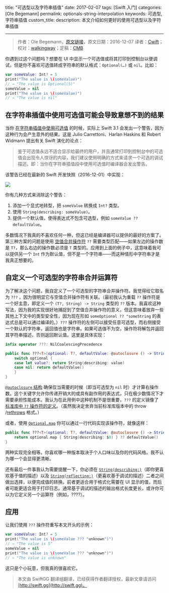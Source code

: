title: "可选型以及字符串插值"
date: 2017-02-07
tags: [Swift 入门]
categories: [Ole Begemann]
permalink: optionals-string-interpolation
keywords: 可选型,字符串插值
custom_title: 
description: 本文介绍如何更好的使用可选型以及字符串插值

---
> 作者：Ole Begemann，[原文链接](https://oleb.net/blog/2016/12/optionals-string-interpolation/)，原文日期：2016-12-07
> 译者：[Cwift](http://weibo.com/277195544)；校对：[walkingway](http://chengway.in/)；定稿：[CMB](https://github.com/chenmingbiao)
  







<!--此处开始正文-->

你遇到过这个问题吗？想要在 UI 中显示一个可选值或将其打印到控制台以便调试，但是你不喜欢可选值转成字符串的默认格式：`Optional(…)` 或 `nil`。比如：

```swift
var someValue: Int? = 5
print("The value is \(someValue)")
// → "The value is Optional(5)"
someValue = nil
print("The value is \(someValue)")
// → "The value is nil"
```

<!--more-->

## 在字符串插值中使用可选值可能会导致意想不到的结果

当你 [在字符串插值中使用可选值](https://github.com/apple/swift/pull/5110) 的时候，实际上 Swift 3.1 会发出一个警告，因为这种行为会产生意外的结果。这是 Julio Carrettoni、Harlan Haskins 和 Robert Widmann 提出有关 Swift 演化的论点：

> 鉴于可选值永远不适合显示给最终的用户，并且通常打印到控制台中的可选值会出现令人惊讶的内容，我们建议使用明确的方式来请求一个可选的调试描述。即：当你在字符串插值段中使用可选值时编译器会发出警告。

该警告已经在最新的 Swift 开发快照（2016-12-01）中实现：

![](https://oleb.net/media/xcode-warning-string-interpolation-optional-as-any.png)

你有几种方式来消除这个警告：

1. 添加一个显式地转型，把 `someValue` 转换成 `Int?` 类型。
2. 使用 `String(describing: someValue)`。
3. 提供一个默认值，使得表达式不包含可选型，例如 `someValue ?? defaultValue`。

多数情况下我真的不喜欢任何一种，但这已经是编译器可以提供的最好的方案了。第三种方案的问题是使用 [空值合并操作符](https://developer.apple.com/library/content/documentation/Swift/Conceptual/Swift_Programming_Language/BasicOperators.html#//apple_ref/doc/uid/TP40014097-CH6-ID72) `??` 需要类型匹配——如果左边的操作数是 `T?`，那么右边的操作数必须是 `T` 类型的。应用到上面的例子中，这意味着我可以提供另一个 `Int` 作为默认值，但不是一个字符串——而这种情形中字符串才是我真正想要的。

## 自定义一个可选型的字符串合并运算符

为了解决这个问题，我自定义了一个可选型的字符串合并操作符。我觉得给它取名为 `???` ，因为很明显它与空值合并操作符有关联。（最初我认为重载 `??` 操作符是一个好主意，即定义一个 `(T?, String) -> String` 类型的 `??` 版本。我喜欢这种写法，因为我的实现很好地捕捉到了空值合并操作符的意义，但这意味着放弃一些其他上下文中的类型安全性，因为现在形如 `someOptional ?? "someString` 的表达式总是可以通过编译的。）`???` 操作符的左侧可以接受任意可选型，而右侧接受一个默认的字符串，返回值也是字符串。如果可选值不为空，操作符将解包并返回其字符串描述，否则返回默认值。这里是具体实现：

```swift
infix operator ???: NilCoalescingPrecedence

public func ???<T>(optional: T?, defaultValue: @autoclosure () -> String) -> String {
    switch optional {
    case let value?: return String(describing: value)
    case nil: return defaultValue()
    }
}
```

[`@autoclosure` 结构](https://developer.apple.com/library/content/documentation/Swift/Conceptual/Swift_Programming_Language/Closures.html#//apple_ref/doc/uid/TP40014097-CH11-ID543) 确保仅当需要的时候（即当可选型为 `nil` 时）才计算右操作数。这个关键字允许你传递开销大的或具有副作用的表达式，只在极少数情况下才需要承担性能成本。我认为在此用例中这种机制不是很重要，`???` 的定义镜像了 [标准库中 `??` 操作符的定义](http://swiftdoc.org/v3.0/operator/qmqm/#func-qmqm-t_-t-defaultvalue_-autoclosure-throws-t)。（虽然我决定舍弃当前标准库版本中的 throw /[rethrows](http://robnapier.net/re-throws) 格式。）

或者，使用 [`Optional.map`]() 你可以通过一行代码实现该操作符，就像这样：

```swift
public func ???<T>(optional: T?, defaultValue: @autoclosure () -> String) -> String {
    return optional.map { String(describing: $0) } ?? defaultValue()
}
```

两种实现完全相等。你喜欢哪一种版本取决于个人口味以及你的代码风格。我不认为哪一个会显得更清晰。

还有最后一件事我认为需要提醒一下，你必须在 [`String(describing:)`](https://developer.apple.com/reference/swift/string/2427941-init)（即你更喜欢基于值的描述）以及 [`String(reflecting:)`](https://developer.apple.com/reference/swift/string/1541282-init)（更喜欢基于调试的描述）二者之间做出选择，以便完成值的转换。前者更适合用于格式化需要在 UI 显示的值，而后者可能更适合用于打印日志。通常基于调试的描述的输出格式长度更长，或许你可以为它定义另一个运算符（例如，????）。

## 应用

让我们使用 `???` 操作符重写本文开头的示例：

```swift
var someValue: Int? = 5
print("The value is \(someValue ??? "unknown")")
// → "The value is 5"
someValue = nil
print("The value is \(someValue ??? "unknown")")
// → "The value is unknown"
```

这只是个小玩意，但我真的很喜欢它。
> 本文由 SwiftGG 翻译组翻译，已经获得作者翻译授权，最新文章请访问 [http://swift.gg](http://swift.gg)。